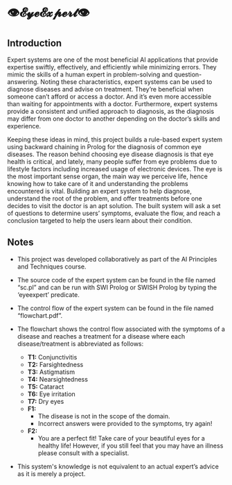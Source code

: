 # 👁𝓔𝔂𝓮𝓔𝔁𝓹𝓮𝓻𝓽👁

## Introduction
Expert systems are one of the most beneficial AI applications that provide expertise swiftly, effectively, and efficiently while minimizing errors. They mimic the skills of a human expert in problem-solving and question-answering. Noting these characteristics, expert systems can be used to diagnose diseases and advise on treatment. They’re beneficial when someone can’t afford or access a doctor. And it’s even more accessible than waiting for appointments with a doctor. Furthermore, expert systems provide a consistent and unified approach to diagnosis, as the diagnosis may differ from one doctor to another depending on the doctor’s skills and experience. 

Keeping these ideas in mind, this project builds a rule-based expert system using backward chaining in Prolog for the diagnosis of common eye diseases. The reason behind choosing eye disease diagnosis is that eye health is critical, and lately, many people suffer from eye problems due to lifestyle factors including increased usage of electronic devices. The eye is the most important sense organ, the main way we perceive life, hence knowing how to take care of it and understanding the problems encountered is vital. Building an expert system to help diagnose, understand the root of the problem, and offer treatments before one decides to visit the doctor is an apt solution. The built system will ask a set of questions to determine users’ symptoms, evaluate the flow, and reach a conclusion targeted to help the users learn about their condition.

## Notes
* This project was developed collaboratively as part of the AI Principles and Techniques course.
* The source code of the expert system can be found in the file named “sc.pl” and can be run with SWI Prolog or SWISH Prolog by typing the ‘eyeexpert’ predicate.
* The control flow of the expert system can be found in the file named “flowchart.pdf”.
* The flowchart shows the control flow associated with the symptoms of a disease and reaches a treatment for a disease where each disease/treatment is abbreviated as follows:
  
  * **T1:** Conjunctivitis 
  * **T2:** Farsightedness 
  * **T3:** Astigmatism 
  * **T4:** Nearsightedness 
  * **T5:** Cataract 
  * **T6:** Eye irritation 
  * **T7:** Dry eyes 
  * **F1:**
     * The disease is not in the scope of the domain. 
     * Incorrect answers were provided to the symptoms, try again! 
  * **F2:**
     * You are a perfect fit! Take care of your beautiful eyes for a healthy life! However, if you still feel that you may have an illness please consult with a specialist.
* This system's knowledge is not equivalent to an actual expert’s advice as it is merely a project.


